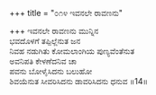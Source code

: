 +++
title = "೦೧೪ ಇವನಲೇ ರಾವಣನು"

+++
ಇವನಲೇ ರಾವಣನು ಮುನ್ನಿನ  
ಭವದೊಳಗೆ ತಪ್ಪಿಲ್ಲೆನುತ ಜನ  
ನಿವಹ ನಡುಗಿತು ಕೋಮಲಾಂಗಿಯ ಪುಣ್ಯವೆಂತೆನುತ   
ಅವನಿಪತಿ ಕೇಳಣೆದನಿವ ಚಾ  
ಪವನು ಬೋಳೈಸಿದನು ಬಲುಹೋ  
ಶಿವಯೆನುತ ಸೀವರಿಸಿದನು ಡಾವರಿಸಿದನು ಧನುವ     ॥14॥